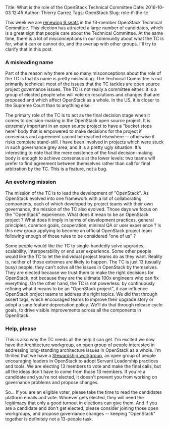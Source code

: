 Title: What is the role of the OpenStack Technical Committee
Date: 2016-10-03 12:45
Author: Thierry Carrez
Tags: OpenStack
Slug: role-if-the-tc

This week we are [renewing 6 seats](http://governance.openstack.org/election/)
in the 13-member OpenStack Technical Committee. This election has attracted
a large number of candidates, which is a great sign that people care about
the Technical Committee. At the same time, there is a lot of misconceptions
in our community about what the TC is for, what it can or cannot do, and the
overlap with other groups. I'll try to clarify that in this post.

### A misleading name

Part of the reason why there are so many misconceptions about the role of the
TC is that its name is pretty misleading. The Technical Committee is not
primarily technical: most of the issues that the TC tackles are open source
project governance issues. The TC is not really a committee either: it is a
group of elected people who will vote on resolutions and changes that are
proposed and which affect OpenStack as a whole. In the US, it is closer to
the Supreme Court than to anything else.

The primary role of the TC is to act as the final decision stage when it comes
to decision-making in the OpenStack open source project. It is extremely
important in an open source project to have a "bucket stops here" body that is
empowered to make decisions for the project if consensus and agreement cannot
be reached elsewhere -- otherwise it risks complete stand-still. I have been
involved in projects which were stuck in such governance grey area, and it
is a pretty ugly situation. It's interesting to note that the mere existence
of the final decision-making body is enough to achieve consensus at the lower
levels: two teams will prefer to find agreement between themselves rather
than call for final arbitration by the TC. This is a feature, not a bug.

### An evolving mission

The mission of the TC is to lead the development of "OpenStack". As OpenStack
evolved into one framework with a lot of collaborating components, each of
which developed by project teams with their own governance, the mission of
the TC also evolved. Those days we focus on the "OpenStack" experience. What
does it mean to be an OpenStack project ? What does it imply in terms of
development practices, general principles, common goals, cooperation, minimal
QA or user experience ? Is this new group applying to become an official
OpenStack project team following enough of those rules to be considered "one
of us" ?

Some people would like the TC to single-handedly solve upgrades, scalability,
interoperability or end user experience. Some other people would like the
TC to let the individual project teams do as they want. Reality is, neither
of those extremes are likely to happen. The TC is just 13 (usually busy)
people, they can't solve all the issues in OpenStack by themselves. They are
elected because we trust them to make the right decisions for OpenStack, not
because they are the ultimate 100x engineers who can fix everything. On the
other hand, the TC is not powerless: by continuously refining what it means to
be an "OpenStack project", it can influence OpenStack project teams to address
the right topics. We did that through assert tags, which encouraged teams to
improve their upgrade story or adopt a sane feature deprecation policy. We'll
do that through release cycle goals, to drive visible improvements across
all the components in OpenStack.

### Help, please

This is also why the TC needs all the help it can get. I'm excited we now have
the [Architecture workgroup](https://wiki.openstack.org/wiki/Meetings/Arch-WG),
an open group of people interested in addressing long-standing architecture
issues in OpenStack as a whole. I'm thrilled that we have a
[Stewardship workgroup](https://wiki.openstack.org/wiki/Meetings/SWGMeeting),
an open group of people encouraging leaders in OpenStack to adopt Servant
Leadership practices and tools. We are electing 13 members to vote and make
the final calls, but all the ideas don't have to come from those 13 members.
If you're a candidate and you're not elected, it doesn't prevent you from
working on governance problems and propose changes.

So... If you are an eligible voter, please take the time to read the candidates
platform emails and vote. Whoever gets elected, they will need the legitimacy
that only a good turnout in elections can give them. And if you are a candidate
and don't get elected, please consider joining those open workgroups, and
propose governance changes -- keeping "OpenStack" together is definitely not
a 13-people task.
